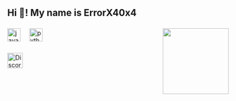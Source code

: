 <h2 align="left">Hi 👋! My name is ErrorX40x4</h2>

###

<img align="right" height="150" src="[https://media4.giphy.com/media/v1.Y2lkPTc5MGI3NjExMGZxOTY1d2Q2bHhxYmRkNzV5MHprOW1icGw1bjB3cGFiaGhzM2N0MCZlcD12MV9pbnRlcm5hbF9naWZfYnlfaWQmY3Q9Zw/4oMoIbIQrvCjm/giphy.gif](https://media2.giphy.com/media/v1.Y2lkPTc5MGI3NjExNGd1MzBwMDg3bG51b3Z2MndkN254b2FwZHprMGhkdHd6bTNoaXl3bCZlcD12MV9naWZzX3NlYXJjaCZjdD1n/YyKPbc5OOTSQE/giphy.webp)"  />

###

<div align="left">
  <img src="https://cdn.jsdelivr.net/gh/devicons/devicon/icons/javascript/javascript-original.svg" height="30" alt="javascript logo"  />
  <img width="12" />
  <img src="https://cdn.jsdelivr.net/gh/devicons/devicon/icons/python/python-original.svg" height="30" alt="python logo"  />
  <img width="12" />
</div>

###

<div align="left">
  <a href="https://discord.com/users/1411801312315572284" target="_blank">
    <img src="https://img.shields.io/static/v1?message=Discord&logo=discord&label=&color=7289DA&logoColor=white&labelColor=&style=for-the-badge" 
         height="35" 
         alt="Discord logo" />
  </a>
</div>


###
